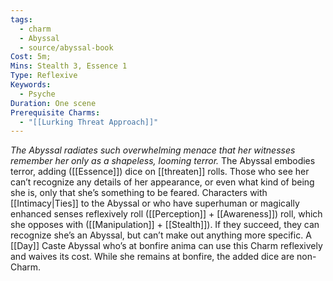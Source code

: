 ```yaml
---
tags:
  - charm
  - Abyssal
  - source/abyssal-book
Cost: 5m; 
Mins: Stealth 3, Essence 1
Type: Reflexive
Keywords:
  - Psyche
Duration: One scene
Prerequisite Charms:
  - "[[Lurking Threat Approach]]"
---
```

*The Abyssal radiates such overwhelming menace that her witnesses remember her only as a shapeless, looming terror.*
The Abyssal embodies terror, adding ([[Essence]]) dice on [[threaten]] rolls. Those who see her can’t recognize any details of her appearance, or even what kind of being she is, only that she’s something to be feared.
Characters with [[Intimacy|Ties]] to the Abyssal or who have superhuman or magically enhanced senses reflexively roll ([[Perception]] + [[Awareness]]) roll, which she opposes with ([[Manipulation]] + [[Stealth]]). If they succeed, they can recognize she’s an Abyssal, but can’t make out anything more specific.
A [[Day]] Caste Abyssal who’s at bonfire anima can use this Charm reflexively and waives its cost. While she remains at bonfire, the added dice are non-Charm.